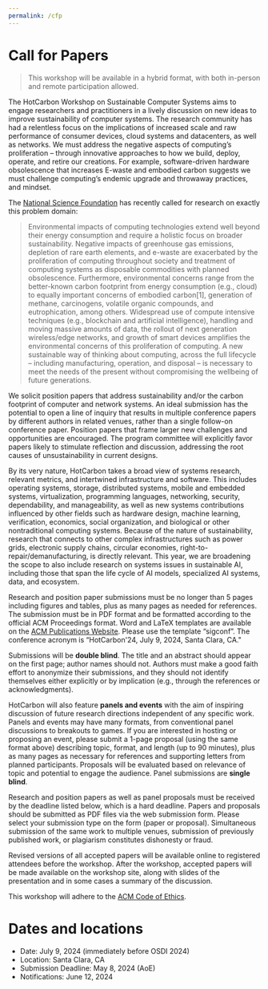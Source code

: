 ```yaml
---
permalink: /cfp
---
```


# Call for Papers

> This workshop will be available in a hybrid format, with both in-person and remote participation allowed.

The HotCarbon Workshop on Sustainable Computer Systems aims to engage researchers and practitioners in a lively discussion on new ideas to improve sustainability of computer systems. The research community has had a relentless focus on the implications of increased scale and raw performance of consumer devices, cloud systems and datacenters, as well as networks. We must address the negative aspects of computing’s proliferation – through innovative approaches to how we build, deploy, operate, and retire our creations. For example, software-driven hardware obsolescence that increases E-waste and embodied carbon suggests we must challenge computing’s endemic upgrade and throwaway practices, and mindset.

The [National Science Foundation](https://www.nsf.gov/pubs/2022/nsf22060/nsf22060.jsp) has recently called for research on exactly this problem domain:

> Environmental impacts of computing technologies extend well beyond their energy consumption and require a holistic focus on broader sustainability. Negative impacts of greenhouse gas emissions, depletion of rare earth elements, and e-waste are exacerbated by the proliferation of computing throughout society and treatment of computing systems as disposable commodities with planned obsolescence. Furthermore, environmental concerns range from the better-known carbon footprint from energy consumption (e.g., cloud) to equally important concerns of embodied carbon[1], generation of methane, carcinogens, volatile organic compounds, and eutrophication, among others. Widespread use of compute intensive techniques (e.g., blockchain and artificial intelligence), handling and moving massive amounts of data, the rollout of next generation wireless/edge networks, and growth of smart devices amplifies the environmental concerns of this proliferation of computing. A new sustainable way of thinking about computing, across the full lifecycle – including manufacturing, operation, and disposal – is necessary to meet the needs of the present without compromising the wellbeing of future generations.

We solicit position papers that address sustainability and/or the carbon footprint of computer and network systems. An ideal submission has the potential to open a line of inquiry that results in multiple conference papers by different authors in related venues, rather than a single follow-on conference paper. Position papers that frame larger new challenges and opportunities are encouraged. The program committee will explicitly favor papers likely to stimulate reflection and discussion, addressing the root causes of unsustainability in current designs.

By its very nature, HotCarbon takes a broad view of systems research, relevant metrics, and intertwined infrastructure and software. This includes operating systems, storage, distributed systems, mobile and embedded systems, virtualization, programming languages, networking, security, dependability, and manageability, as well as new systems contributions influenced by other fields such as hardware design, machine learning, verification, economics, social organization, and biological or other nontraditional computing systems. Because of the nature of sustainability, research that connects to other complex infrastructures such as power grids, electronic supply chains, circular economies, right-to-repair/demanufacturing, is directly relevant. This year, we are broadening the scope to also include research on systems issues in sustainable AI, including those that span the life cycle of AI models, specialized AI systems, data, and ecosystem.

Research and position paper submissions must be no longer than 5 pages including figures and tables, plus as many pages as needed for references. The submission must be in PDF format and be formatted according to the official ACM Proceedings format. Word and LaTeX templates are available on the [ACM Publications Website](https://www.acm.org/publications/proceedings-template). Please use the template “sigconf”. The conference acronym is “HotCarbon'24, July 9, 2024, Santa Clara, CA."

Submissions will be **double blind**. The title and an abstract should appear on the first page; author names should not. Authors must make a good faith effort to anonymize their submissions, and they should not identify themselves either explicitly or by implication (e.g., through the references or acknowledgments).

HotCarbon will also feature **panels and events** with the aim of inspiring discussion of future research directions independent of any specific work. Panels and events may have many formats, from conventional panel discussions to breakouts to games. If you are interested in hosting or proposing an event, please submit a 1-page proposal (using the same format above) describing topic, format, and length (up to 90 minutes), plus as many pages as necessary for references and supporting letters from planned participants. Proposals will be evaluated based on relevance of topic and potential to engage the audience. Panel submissions are **single blind**.

Research and position papers as well as panel proposals must be received by the deadline listed below, which is a hard deadline. Papers and proposals should be submitted as PDF files via the web submission form. Please select your submission type on the form (paper or proposal). Simultaneous submission of the same work to multiple venues, submission of previously published work, or plagiarism constitutes dishonesty or fraud.

Revised versions of all accepted papers will be available online to registered attendees before the workshop. After the workshop, accepted papers will be made available on the workshop site, along with slides of the presentation and in some cases a summary of the discussion.

This workshop will adhere to the [ACM Code of Ethics](https://www.acm.org/code-of-ethics).

# Dates and locations

- Date: July 9, 2024 (immediately before OSDI 2024)
- Location: Santa Clara, CA
- Submission Deadline: May 8, 2024 (AoE)
- Notifications: June 12, 2024